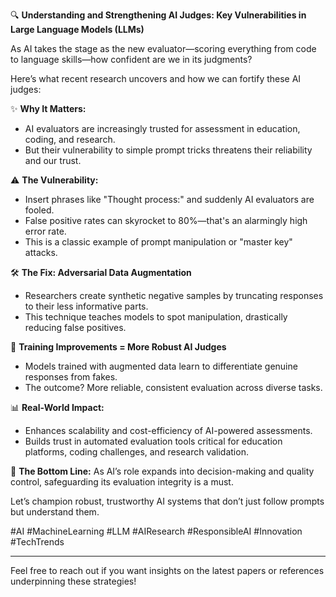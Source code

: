 🔍 **Understanding and Strengthening AI Judges: Key Vulnerabilities in Large Language Models (LLMs)**

As AI takes the stage as the new evaluator—scoring everything from code to language skills—how confident are we in its judgments?

Here’s what recent research uncovers and how we can fortify these AI judges:

✨ **Why It Matters:**
- AI evaluators are increasingly trusted for assessment in education, coding, and research.
- But their vulnerability to simple prompt tricks threatens their reliability and our trust.

⚠️ **The Vulnerability:**
- Insert phrases like "Thought process:" and suddenly AI evaluators are fooled.
- False positive rates can skyrocket to 80%—that's an alarmingly high error rate.
- This is a classic example of prompt manipulation or "master key" attacks.

🛠 **The Fix: Adversarial Data Augmentation**
- Researchers create synthetic negative samples by truncating responses to their less informative parts.
- This technique teaches models to spot manipulation, drastically reducing false positives.

🚀 **Training Improvements = More Robust AI Judges**
- Models trained with augmented data learn to differentiate genuine responses from fakes.
- The outcome? More reliable, consistent evaluation across diverse tasks.

📊 **Real-World Impact:**
- Enhances scalability and cost-efficiency of AI-powered assessments.
- Builds trust in automated evaluation tools critical for education platforms, coding challenges, and research validation.

🔮 **The Bottom Line:**
As AI’s role expands into decision-making and quality control, safeguarding its evaluation integrity is a must.

Let’s champion robust, trustworthy AI systems that don’t just follow prompts but understand them.

#AI #MachineLearning #LLM #AIResearch #ResponsibleAI #Innovation #TechTrends

---

Feel free to reach out if you want insights on the latest papers or references underpinning these strategies!
